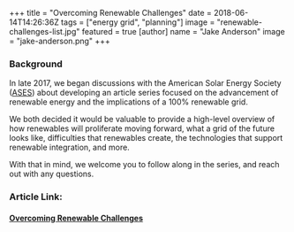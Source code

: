 +++
title = "Overcoming Renewable Challenges"
date = 2018-06-14T14:26:36Z
tags = ["energy grid", "planning"]
image = "renewable-challenges-list.jpg"
featured = true
[author]
  name = "Jake Anderson"
  image = "jake-anderson.png"
+++

### Background

In late 2017, we began discussions with the American Solar Energy Society ([ASES](https://www.ases.org/)) about developing an article series focused on the advancement of renewable energy and the implications of a 100% renewable grid.

We both decided it would be valuable to provide a high-level overview of how renewables will proliferate moving forward, what a grid of the future looks like, difficulties that renewables create, the technologies that support renewable integration, and more. 

With that in mind, we welcome you to follow along in the series, and reach out with any questions.

### Article Link:

#### [Overcoming Renewable Challenges](http://www.omagdigital.com/publication/?i=508989&article_id=3126965&view=articleBrowser&ver=html5#{%22issue_id%22:508989,%22view%22:%22articleBrowser%22,%22article_id%22:%223126965%22})

